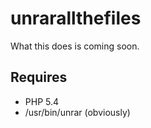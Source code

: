 # unrarallthefiles

What this does is coming soon.

## Requires
+ PHP 5.4
+ /usr/bin/unrar (obviously)
